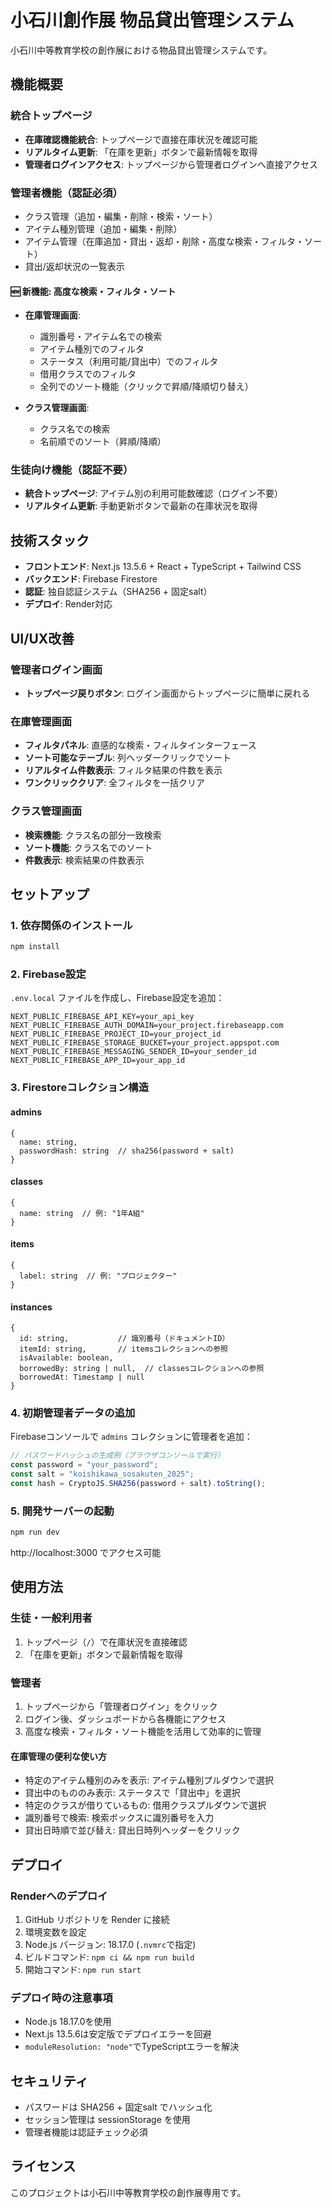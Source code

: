 # 小石川創作展 物品貸出管理システム

小石川中等教育学校の創作展における物品貸出管理システムです。

## 機能概要

### 統合トップページ
- **在庫確認機能統合**: トップページで直接在庫状況を確認可能
- **リアルタイム更新**: 「在庫を更新」ボタンで最新情報を取得
- **管理者ログインアクセス**: トップページから管理者ログインへ直接アクセス

### 管理者機能（認証必須）
- クラス管理（追加・編集・削除・検索・ソート）
- アイテム種別管理（追加・編集・削除）
- アイテム管理（在庫追加・貸出・返却・削除・高度な検索・フィルタ・ソート）
- 貸出/返却状況の一覧表示

#### 🆕 新機能: 高度な検索・フィルタ・ソート
- **在庫管理画面**:
  - 識別番号・アイテム名での検索
  - アイテム種別でのフィルタ
  - ステータス（利用可能/貸出中）でのフィルタ
  - 借用クラスでのフィルタ
  - 全列でのソート機能（クリックで昇順/降順切り替え）
  
- **クラス管理画面**:
  - クラス名での検索
  - 名前順でのソート（昇順/降順）

### 生徒向け機能（認証不要）
- **統合トップページ**: アイテム別の利用可能数確認（ログイン不要）
- **リアルタイム更新**: 手動更新ボタンで最新の在庫状況を取得

## 技術スタック

- **フロントエンド**: Next.js 13.5.6 + React + TypeScript + Tailwind CSS
- **バックエンド**: Firebase Firestore
- **認証**: 独自認証システム（SHA256 + 固定salt）
- **デプロイ**: Render対応

## UI/UX改善

### 管理者ログイン画面
- **トップページ戻りボタン**: ログイン画面からトップページに簡単に戻れる

### 在庫管理画面
- **フィルタパネル**: 直感的な検索・フィルタインターフェース
- **ソート可能なテーブル**: 列ヘッダークリックでソート
- **リアルタイム件数表示**: フィルタ結果の件数を表示
- **ワンクリッククリア**: 全フィルタを一括クリア

### クラス管理画面  
- **検索機能**: クラス名の部分一致検索
- **ソート機能**: クラス名でのソート
- **件数表示**: 検索結果の件数表示

## セットアップ

### 1. 依存関係のインストール

```bash
npm install
```

### 2. Firebase設定

`.env.local` ファイルを作成し、Firebase設定を追加：

```env
NEXT_PUBLIC_FIREBASE_API_KEY=your_api_key
NEXT_PUBLIC_FIREBASE_AUTH_DOMAIN=your_project.firebaseapp.com
NEXT_PUBLIC_FIREBASE_PROJECT_ID=your_project_id
NEXT_PUBLIC_FIREBASE_STORAGE_BUCKET=your_project.appspot.com
NEXT_PUBLIC_FIREBASE_MESSAGING_SENDER_ID=your_sender_id
NEXT_PUBLIC_FIREBASE_APP_ID=your_app_id
```

### 3. Firestoreコレクション構造

#### admins
```
{
  name: string,
  passwordHash: string  // sha256(password + salt)
}
```

#### classes
```
{
  name: string  // 例: "1年A組"
}
```

#### items
```
{
  label: string  // 例: "プロジェクター"
}
```

#### instances
```
{
  id: string,           // 識別番号（ドキュメントID）
  itemId: string,       // itemsコレクションへの参照
  isAvailable: boolean,
  borrowedBy: string | null,  // classesコレクションへの参照
  borrowedAt: Timestamp | null
}
```

### 4. 初期管理者データの追加

Firebaseコンソールで `admins` コレクションに管理者を追加：

```javascript
// パスワードハッシュの生成例（ブラウザコンソールで実行）
const password = "your_password";
const salt = "koishikawa_sosakuten_2025";
const hash = CryptoJS.SHA256(password + salt).toString();
```

### 5. 開発サーバーの起動

```bash
npm run dev
```

http://localhost:3000 でアクセス可能

## 使用方法

### 生徒・一般利用者
1. トップページ（`/`）で在庫状況を直接確認
2. 「在庫を更新」ボタンで最新情報を取得

### 管理者
1. トップページから「管理者ログイン」をクリック
2. ログイン後、ダッシュボードから各機能にアクセス
3. 高度な検索・フィルタ・ソート機能を活用して効率的に管理

#### 在庫管理の便利な使い方
- 特定のアイテム種別のみを表示: アイテム種別プルダウンで選択
- 貸出中のもののみ表示: ステータスで「貸出中」を選択
- 特定のクラスが借りているもの: 借用クラスプルダウンで選択
- 識別番号で検索: 検索ボックスに識別番号を入力
- 貸出日時順で並び替え: 貸出日時列ヘッダーをクリック

## デプロイ

### Renderへのデプロイ
1. GitHub リポジトリを Render に接続
2. 環境変数を設定
3. Node.js バージョン: 18.17.0 (`.nvmrc`で指定)
4. ビルドコマンド: `npm ci && npm run build`
5. 開始コマンド: `npm run start`

### デプロイ時の注意事項
- Node.js 18.17.0を使用
- Next.js 13.5.6は安定版でデプロイエラーを回避
- `moduleResolution: "node"`でTypeScriptエラーを解決

## セキュリティ

- パスワードは SHA256 + 固定salt でハッシュ化
- セッション管理は sessionStorage を使用
- 管理者機能は認証チェック必須

## ライセンス

このプロジェクトは小石川中等教育学校の創作展専用です。
